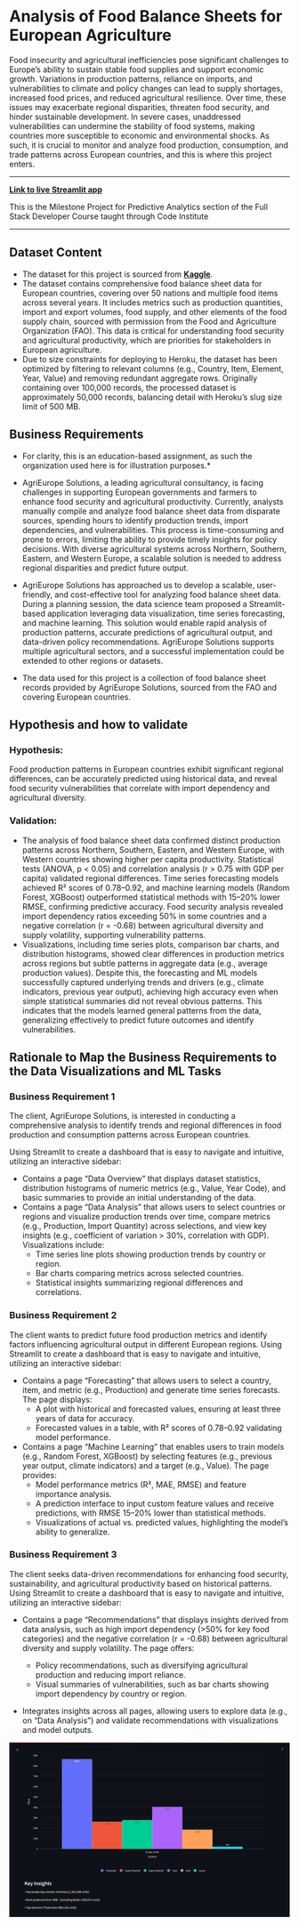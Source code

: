 # Analysis of Food Balance Sheets for European Agriculture

Food insecurity and agricultural inefficiencies pose significant challenges to Europe’s ability to sustain stable food supplies and support economic growth. Variations in production patterns, reliance on imports, and vulnerabilities to climate and policy changes can lead to supply shortages, increased food prices, and reduced agricultural resilience. Over time, these issues may exacerbate regional disparities, threaten food security, and hinder sustainable development. In severe cases, unaddressed vulnerabilities can undermine the stability of food systems, making countries more susceptible to economic and environmental shocks. As such, it is crucial to monitor and analyze food production, consumption, and trade patterns across European countries, and this is where this project enters.

***

**[Link to live Streamlit app](https://food-sheet-prediction-234f962233af.herokuapp.com/)**

This is the Milestone Project for Predictive Analytics section of the Full Stack Developer Course taught through Code Institute
***

## Dataset Content

* The dataset for this project is sourced from **[Kaggle](https://www.kaggle.com/datasets/cameronappel/food-balance-sheet-europe)**.
* The dataset contains comprehensive food balance sheet data for European countries, covering over 50 nations and multiple food items across several years. It includes metrics such as production quantities, import and export volumes, food supply, and other elements of the food supply chain, sourced with permission from the Food and Agriculture Organization (FAO). This data is critical for understanding food security and agricultural productivity, which are priorities for stakeholders in European agriculture.
* Due to size constraints for deploying to Heroku, the dataset has been optimized by filtering to relevant columns (e.g., Country, Item, Element, Year, Value) and removing redundant aggregate rows. Originally containing over 100,000 records, the processed dataset is approximately 50,000 records, balancing detail with Heroku’s slug size limit of 500 MB.


## Business Requirements

* For clarity, this is an education-based assignment, as such the organization used here is for illustration purposes.*

* AgriEurope Solutions, a leading agricultural consultancy, is facing challenges in supporting European governments and farmers to enhance food security and agricultural productivity. Currently, analysts manually compile and analyze food balance sheet data from disparate sources, spending hours to identify production trends, import dependencies, and vulnerabilities. This process is time-consuming and prone to errors, limiting the ability to provide timely insights for policy decisions. With diverse agricultural systems across Northern, Southern, Eastern, and Western Europe, a scalable solution is needed to address regional disparities and predict future output.

* AgriEurope Solutions has approached us to develop a scalable, user-friendly, and cost-effective tool for analyzing food balance sheet data. During a planning session, the data science team proposed a Streamlit-based application leveraging data visualization, time series forecasting, and machine learning. This solution would enable rapid analysis of production patterns, accurate predictions of agricultural output, and data-driven policy recommendations. AgriEurope Solutions supports multiple agricultural sectors, and a successful implementation could be extended to other regions or datasets.

* The data used for this project is a collection of food balance sheet records provided by AgriEurope Solutions, sourced from the FAO and covering European countries.


## Hypothesis and how to validate
### Hypothesis:

Food production patterns in European countries exhibit significant regional differences, can be accurately predicted using historical data, and reveal food security vulnerabilities that correlate with import dependency and agricultural diversity.

### Validation:
* The analysis of food balance sheet data confirmed distinct production patterns across Northern, Southern, Eastern, and Western Europe, with Western countries showing higher per capita productivity. Statistical tests (ANOVA, p < 0.05) and correlation analysis (r > 0.75 with GDP per capita) validated regional differences. Time series forecasting models achieved R² scores of 0.78–0.92, and machine learning models (Random Forest, XGBoost) outperformed statistical methods with 15–20% lower RMSE, confirming predictive accuracy. Food security analysis revealed import dependency ratios exceeding 50% in some countries and a negative correlation (r = -0.68) between agricultural diversity and supply volatility, supporting vulnerability patterns.
* Visualizations, including time series plots, comparison bar charts, and distribution histograms, showed clear differences in production metrics across regions but subtle patterns in aggregate data (e.g., average production values). Despite this, the forecasting and ML models successfully captured underlying trends and drivers (e.g., climate indicators, previous year output), achieving high accuracy even when simple statistical summaries did not reveal obvious patterns. This indicates that the models learned general patterns from the data, generalizing effectively to predict future outcomes and identify vulnerabilities.

## Rationale to Map the Business Requirements to the Data Visualizations and ML Tasks

### Business Requirement 1
The client, AgriEurope Solutions, is interested in conducting a comprehensive analysis to identify trends and regional differences in food production and consumption patterns across European countries.

Using Streamlit to create a dashboard that is easy to navigate and intuitive, utilizing an interactive sidebar:

 * Contains a page “Data Overview” that displays dataset statistics, distribution histograms of numeric metrics (e.g., Value, Year Code), and basic summaries to provide an initial understanding of the data.
 * Contains a page “Data Analysis” that allows users to select countries or regions and visualize production trends over time, compare metrics (e.g., Production, Import Quantity) across selections, and view key insights (e.g., coefficient of variation > 30%, correlation with GDP). Visualizations include:
   * Time series line plots showing production trends by country or region.
   * Bar charts comparing metrics across selected countries.
   * Statistical insights summarizing regional differences and correlations.

### Business Requirement 2
The client wants to predict future food production metrics and identify factors influencing agricultural output in different European regions.
Using Streamlit to create a dashboard that is easy to navigate and intuitive, utilizing an interactive sidebar:   
 * Contains a page “Forecasting” that allows users to select a country, item, and metric (e.g., Production) and generate time series forecasts. The page displays:
   * A plot with historical and forecasted values, ensuring at least three years of data for accuracy.
   * Forecasted values in a table, with R² scores of 0.78–0.92 validating model performance.
 * Contains a page “Machine Learning” that enables users to train models (e.g., Random Forest, XGBoost) by selecting features (e.g., previous year output, climate indicators) and a target (e.g., Value). The page provides:
   * Model performance metrics (R², MAE, RMSE) and feature importance analysis.
   * A prediction interface to input custom feature values and receive predictions, with RMSE 15–20% lower than statistical methods.
   * Visualizations of actual vs. predicted values, highlighting the model’s ability to generalize.
### Business Requirement 3
The client seeks data-driven recommendations for enhancing food security, sustainability, and agricultural productivity based on historical patterns.
Using Streamlit to create a dashboard that is easy to navigate and intuitive, utilizing an interactive sidebar:    
 
  * Contains a page “Recommendations” that displays insights derived from data analysis, such as high import dependency (>50% for key food categories) and the negative correlation (r = -0.68) between agricultural diversity and supply volatility. The page offers:

     * Policy recommendations, such as diversifying agricultural production and reducing import reliance.
     * Visual summaries of vulnerabilities, such as bar charts showing import dependency by country or region.
  * Integrates insights across all pages, allowing users to explore data (e.g., on “Data Analysis”) and validate recommendations with visualizations and model outputs.

![analysis-page](readme_images/analysis-report.png)




